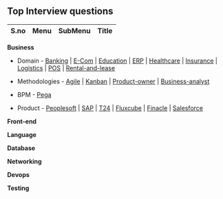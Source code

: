 ## Top Interview questions

|S.no |Menu |SubMenu  |Title|
|--- |--- |--- |---|


**Business**
  -   Domain 
    - [Banking](https://clouddose.blogspot.com/2020/11/banking.html)
    | [E-Com](https://clouddose.blogspot.com/2020/12/e-com.html)
    | [Education](https://clouddose.blogspot.com/2020/12/education.html)
    | [ERP](https://clouddose.blogspot.com/2020/11/erp.html)
    | [Healthcare](https://clouddose.blogspot.com/2020/12/healthcare.html)
    | [Insurance](https://clouddose.blogspot.com/2020/12/insurance.html)
    | [Logistics](https://clouddose.blogspot.com/2020/12/logistics.html)
    | [POS](https://clouddose.blogspot.com/2020/11/pos.html)
    | [Rental-and-lease](https://clouddose.blogspot.com/2020/12/rental-and-lease.html)
    
  -   Methodologies
    - [Agile](https://clouddose.blogspot.com/2020/11/agile.html)
    | [Kanban](https://clouddose.blogspot.com/2021/05/kanban.html)
    | [Product-owner](https://clouddose.blogspot.com/2021/05/product-owners.html)
    | [Business-analyst](https://clouddose.blogspot.com/2021/05/business-analyst.html)
    
  -   BPM
    - [Pega](https://clouddose.blogspot.com/2021/05/pega.html)     
    
  -   Product
    - [Peoplesoft](https://clouddose.blogspot.com/2021/04/peoplesoft.html)
    | [SAP](https://clouddose.blogspot.com/2021/05/sap.html)
    | [T24](https://clouddose.blogspot.com/2021/06/t24.html)
    | [Fluxcube](https://clouddose.blogspot.com/2021/06/fluxcube.html)
    | [Finacle](https://clouddose.blogspot.com/2021/06/finacle.html)
    | [Salesforce](https://clouddose.blogspot.com/2021/02/salesforce.html)

**Front-end**



**Language**


**Database**


**Networking**


**Devops**


**Testing**
